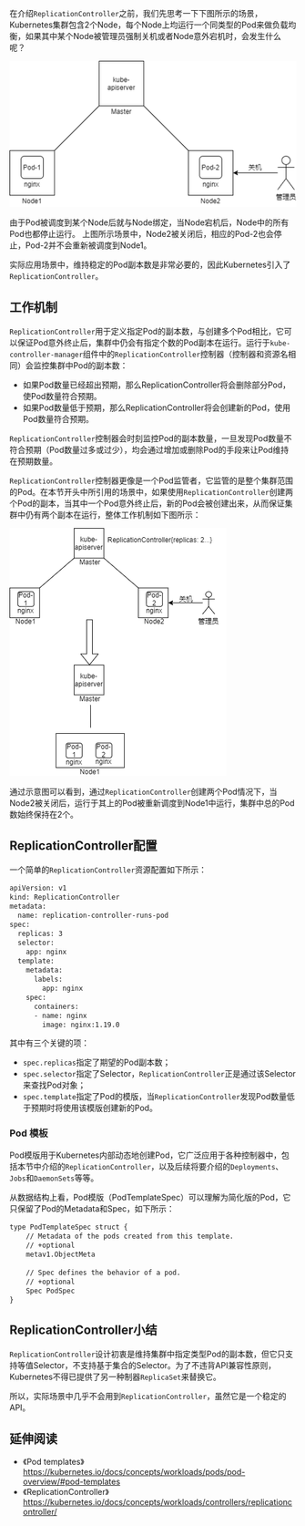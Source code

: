 在介绍`ReplicationController`之前，我们先思考一下下图所示的场景，Kubernetes集群包含2个Node，每个Node上均运行一个同类型的Pod来做负载均衡，如果其中某个Node被管理员强制关机或者Node意外宕机时，会发生什么呢？

![](images/replication_controller_backgroud.png)

由于Pod被调度到某个Node后就与Node绑定，当Node宕机后，Node中的所有Pod也都停止运行。
上图所示场景中，Node2被关闭后，相应的Pod-2也会停止，Pod-2并不会重新被调度到Node1。

实际应用场景中，维持稳定的Pod副本数是非常必要的，因此Kubernetes引入了`ReplicationController`。

## 工作机制
`ReplicationController`用于定义指定Pod的副本数，与创建多个Pod相比，它可以保证Pod意外终止后，集群中仍会有指定个数的Pod副本在运行。运行于`kube-controller-manager`组件中的`ReplicationController`控制器（控制器和资源名相同）会监控集群中Pod的副本数：

- 如果Pod数量已经超出预期，那么ReplicationController将会删除部分Pod，使Pod数量符合预期。
- 如果Pod数量低于预期，那么ReplicationController将会创建新的Pod，使用Pod数量符合预期。

`ReplicationController`控制器会时刻监控Pod的副本数量，一旦发现Pod数量不符合预期（Pod数量过多或过少），均会通过增加或删除Pod的手段来让Pod维持在预期数量。

`ReplicationController`控制器更像是一个Pod监管者，它监管的是整个集群范围的Pod。在本节开头中所引用的场景中，如果使用`ReplicationController`创建两个Pod的副本，当其中一个Pod意外终止后，新的Pod会被创建出来，从而保证集群中仍有两个副本在运行，整体工作机制如下图所示：

![](images/replication_controller_overview.png)

通过示意图可以看到，通过`ReplicationController`创建两个Pod情况下，当Node2被关闭后，运行于其上的Pod被重新调度到Node1中运行，集群中总的Pod数始终保持在2个。

## ReplicationController配置
一个简单的`ReplicationController`资源配置如下所示：
```
apiVersion: v1
kind: ReplicationController
metadata:
  name: replication-controller-runs-pod
spec:
  replicas: 3
  selector:
    app: nginx
  template:
    metadata:
      labels:
        app: nginx
    spec:
      containers:
      - name: nginx
        image: nginx:1.19.0
```
其中有三个关键的项：
- `spec.replicas`指定了期望的Pod副本数；
- `spec.selector`指定了Selector，`ReplicationController`正是通过该Selector来查找Pod对象；
- `spec.template`指定了Pod的模版，当`ReplicationController`发现Pod数量低于预期时将使用该模版创建新的Pod。

### Pod 模板
Pod模版用于Kubernetes内部动态地创建Pod，它广泛应用于各种控制器中，包括本节中介绍的`ReplicationController`，以及后续将要介绍的`Deployments`、`Jobs`和`DaemonSets`等等。

从数据结构上看，Pod模版（PodTemplateSpec）可以理解为简化版的Pod，它只保留了Pod的Metadata和Spec，如下所示：
```
type PodTemplateSpec struct {
	// Metadata of the pods created from this template.
	// +optional
	metav1.ObjectMeta

	// Spec defines the behavior of a pod.
	// +optional
	Spec PodSpec
}
```
## ReplicationController小结
`ReplicationController`设计初衷是维持集群中指定类型Pod的副本数，但它只支持等值Selector，不支持基于集合的Selector。为了不违背API兼容性原则，Kubernetes不得已提供了另一种制器`ReplicaSet`来替换它。

所以，实际场景中几乎不会用到`ReplicationController`，虽然它是一个稳定的API。

## 延伸阅读
- 《Pod templates》https://kubernetes.io/docs/concepts/workloads/pods/pod-overview/#pod-templates
- 《ReplicationController》https://kubernetes.io/docs/concepts/workloads/controllers/replicationcontroller/